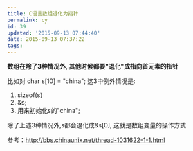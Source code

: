 ```yaml
---
title: C语言数组退化为指针
permalink: cy
id: 39
updated: '2015-09-13 07:44:40'
date: 2015-09-13 07:37:22
tags:
---
```


**数组在除了3种情况外, 其他时候都要"退化"成指向首元素的指针**

 比如对 char s[10] = "china";  这3中例外情况是:  

1. sizeof(s) 
2. &s;
3. 用来初始化s的"china";

除了上述3种情况外,s都会退化成&s[0], 这就是数组变量的操作方式

参考：http://bbs.chinaunix.net/thread-1031622-1-1.html